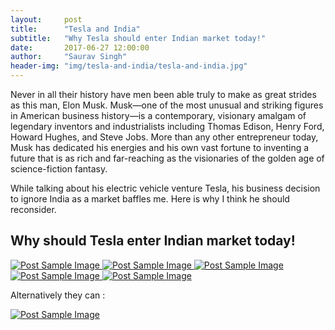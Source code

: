 ```yaml
---
layout:     post
title:      "Tesla and India"
subtitle:   "Why Tesla should enter Indian market today!"
date:       2017-06-27 12:00:00
author:     "Saurav Singh"
header-img: "img/tesla-and-india/tesla-and-india.jpg"
---
```


<p>Never in all their history have men been able truly to make as great strides as this man, Elon Musk. Musk—one of the most unusual and striking figures in American business history—is a contemporary, visionary amalgam of legendary inventors and industrialists including Thomas Edison, Henry Ford, Howard Hughes, and Steve Jobs. More than any other entrepreneur today, Musk has dedicated his energies and his own vast fortune to inventing a future that is as rich and far-reaching as the visionaries of the golden age of science-fiction fantasy. </p>

<p>While talking about his electric vehicle venture Tesla, his business decision to ignore India as a market baffles me. Here is why I think he should reconsider.</p>
<h2 class="section-heading">Why should Tesla enter Indian market today!</h2>

<a href="#">
    <img src="{{ site.baseurl }}/img/tesla-and-india/1.jpg" alt="Post Sample Image">
</a>
<a href="#">
    <img src="{{ site.baseurl }}/img/tesla-and-india/2.jpg" alt="Post Sample Image">
</a>
<a href="#">
    <img src="{{ site.baseurl }}/img/tesla-and-india/3.jpg" alt="Post Sample Image">
</a>
<a href="#">
    <img src="{{ site.baseurl }}/img/tesla-and-india/4.jpg" alt="Post Sample Image">
</a>
<a href="#">
    <img src="{{ site.baseurl }}/img/tesla-and-india/5.jpg" alt="Post Sample Image">
</a>
<p>Alternatively they can : </p>
<a href="#">
    <img src="{{ site.baseurl }}/img/tesla-and-india/6.jpg" alt="Post Sample Image">
</a>

